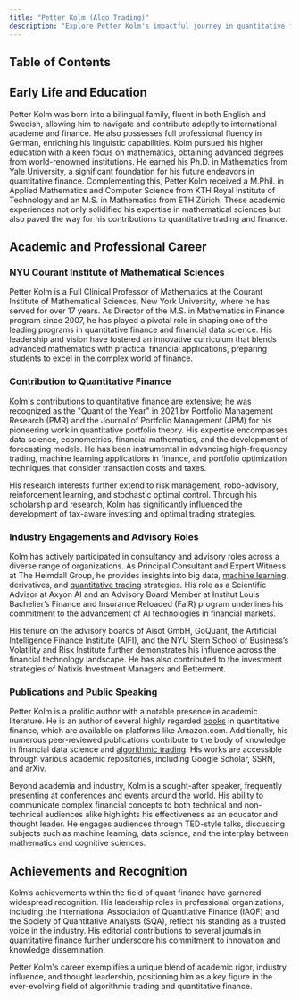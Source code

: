 ```yaml
---
title: "Petter Kolm (Algo Trading)"
description: "Explore Petter Kolm's impactful journey in quantitative finance as a professor, advisor, and author, known for pioneering developments in algorithmic trading."
---
```




## Table of Contents

## Early Life and Education

Petter Kolm was born into a bilingual family, fluent in both English and Swedish, allowing him to navigate and contribute adeptly to international academe and finance. He also possesses full professional fluency in German, enriching his linguistic capabilities. Kolm pursued his higher education with a keen focus on mathematics, obtaining advanced degrees from world-renowned institutions. He earned his Ph.D. in Mathematics from Yale University, a significant foundation for his future endeavors in quantitative finance. Complementing this, Petter Kolm received a M.Phil. in Applied Mathematics and Computer Science from KTH Royal Institute of Technology and an M.S. in Mathematics from ETH Zürich. These academic experiences not only solidified his expertise in mathematical sciences but also paved the way for his contributions to quantitative trading and finance.

## Academic and Professional Career

### NYU Courant Institute of Mathematical Sciences

Petter Kolm is a Full Clinical Professor of Mathematics at the Courant Institute of Mathematical Sciences, New York University, where he has served for over 17 years. As Director of the M.S. in Mathematics in Finance program since 2007, he has played a pivotal role in shaping one of the leading programs in quantitative finance and financial data science. His leadership and vision have fostered an innovative curriculum that blends advanced mathematics with practical financial applications, preparing students to excel in the complex world of finance.

### Contribution to Quantitative Finance

Kolm's contributions to quantitative finance are extensive; he was recognized as the "Quant of the Year" in 2021 by Portfolio Management Research (PMR) and the Journal of Portfolio Management (JPM) for his pioneering work in quantitative portfolio theory. His expertise encompasses data science, econometrics, financial mathematics, and the development of forecasting models. He has been instrumental in advancing high-frequency trading, machine learning applications in finance, and portfolio optimization techniques that consider transaction costs and taxes.

His research interests further extend to risk management, robo-advisory, reinforcement learning, and stochastic optimal control. Through his scholarship and research, Kolm has significantly influenced the development of tax-aware investing and optimal trading strategies.

### Industry Engagements and Advisory Roles

Kolm has actively participated in consultancy and advisory roles across a diverse range of organizations. As Principal Consultant and Expert Witness at The Heimdall Group, he provides insights into big data, [machine learning](/wiki/machine-learning), derivatives, and [quantitative trading](/wiki/quantitative-trading) strategies. His role as a Scientific Advisor at Axyon AI and an Advisory Board Member at Institut Louis Bachelier’s Finance and Insurance Reloaded (FaIR) program underlines his commitment to the advancement of AI technologies in financial markets.

His tenure on the advisory boards of Aisot GmbH, GoQuant, the Artificial Intelligence Finance Institute (AIFI), and the NYU Stern School of Business’s Volatility and Risk Institute further demonstrates his influence across the financial technology landscape. He has also contributed to the investment strategies of Natixis Investment Managers and Betterment.

### Publications and Public Speaking

Petter Kolm is a prolific author with a notable presence in academic literature. He is an author of several highly regarded [books](/wiki/algo-trading-books) in quantitative finance, which are available on platforms like Amazon.com. Additionally, his numerous peer-reviewed publications contribute to the body of knowledge in financial data science and [algorithmic trading](/wiki/algorithmic-trading). His works are accessible through various academic repositories, including Google Scholar, SSRN, and arXiv.

Beyond academia and industry, Kolm is a sought-after speaker, frequently presenting at conferences and events around the world. His ability to communicate complex financial concepts to both technical and non-technical audiences alike highlights his effectiveness as an educator and thought leader. He engages audiences through TED-style talks, discussing subjects such as machine learning, data science, and the interplay between mathematics and cognitive sciences.

## Achievements and Recognition

Kolm’s achievements within the field of quant finance have garnered widespread recognition. His leadership roles in professional organizations, including the International Association of Quantitative Finance (IAQF) and the Society of Quantitative Analysts (SQA), reflect his standing as a trusted voice in the industry. His editorial contributions to several journals in quantitative finance further underscore his commitment to innovation and knowledge dissemination.

Petter Kolm's career exemplifies a unique blend of academic rigor, industry influence, and thought leadership, positioning him as a key figure in the ever-evolving field of algorithmic trading and quantitative finance.